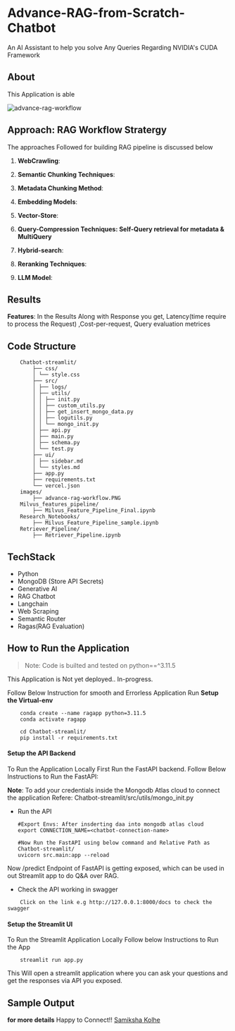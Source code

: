 # Advance-RAG-from-Scratch- Chatbot 

An AI Assistant to help you solve Any Queries Regarding NVIDIA's CUDA Framework

## About

This Application is able

![advance-rag-workflow](https://github.com/user-attachments/assets/f66d9c12-5356-4b48-8a2e-1a4551181f57)

## Approach: RAG Workflow Stratergy

The approaches Followed for building RAG pipeline is discussed below

1. **WebCrawling**: 

2. **Semantic Chunking Techniques**:

3. **Metadata Chunking Method**:

3. **Embedding Models**:

4. **Vector-Store**:

5. **Query-Compression Techniques: Self-Query retrieval for metadata & MultiQuery**

6. **Hybrid-search**:

7. **Reranking Techniques**:

8. **LLM Model**:


## Results

**Features**: In the Results Along with Response you get, Latency(time require to process the Request) ,Cost-per-request, Query evaluation metrices

## Code Structure

```
    Chatbot-streamlit/
        ├── css/
        │ └── style.css
        ├── src/
        │ ├── logs/
        │ ├── utils/
        │ │ ├── init.py
        │ │ ├── custom_utils.py
        │ │ ├── get_insert_mongo_data.py
        │ │ ├── logutils.py
        │ │ └── mongo_init.py
        │ ├── api.py
        │ ├── main.py
        │ ├── schema.py
        │ └── test.py
        ├── ui/
        │ ├── sidebar.md
        │ └── styles.md
        ├── app.py
        ├── requirements.txt
        └── vercel.json
    images/
        ├── advance-rag-workflow.PNG
    Milvus_features_pipeline/
        ├── Milvus_Feature_Pipeline_Final.ipynb
    Research_Notebooks/
        ├── Milvus_Feature_Pipeline_sample.ipynb
    Retriever_Pipeline/
        ├── Retriever_Pipeline.ipynb
```

## TechStack

- Python
- MongoDB (Store API Secrets)
- Generative AI
- RAG Chatbot
- Langchain
- Web Scraping
- Semantic Router
- Ragas(RAG Evaluation)

## How to Run the Application

> Note: Code is builted and tested on python==^3.11.5

This Application is Not yet deployed.. In-progress.

Follow Below Instruction for smooth and Errorless Application Run
**Setup the Virtual-env**

```
    conda create --name ragapp python=3.11.5
    conda activate ragapp

    cd Chatbot-streamlit/
    pip install -r requirements.txt
```

#### Setup the API Backend

To Run the Application Locally First Run the FastAPI backend. Follow Below Instructions to Run the FastAPI:

**Note**: To add your credentials inside the Mongodb Atlas cloud to connect the application Refere: Chatbot-streamlit/src/utils/mongo_init.py

- Run the API
    ```
    #Export Envs: After insderting daa into mongodb atlas cloud
    export CONNECTION_NAME=<chatbot-connection-name>

    #Now Run the FastAPI using below command and Relative Path as Chatbot-streamlit/
    uvicorn src.main:app --reload
 
Now /predict Endpoint of FastAPI is getting exposed, which can be used in out Streamlit app to do Q&A over RAG.

- Check the API working in swagger

```
    Click on the link e.g http://127.0.0.1:8000/docs to check the swagger
```

#### Setup the Streamlit UI

To Run the Streamlit Application Locally Follow below Instructions to Run the App

```
    streamlit run app.py
```

This Will open a streamlit application where you can ask your questions and get the responses via API you exposed.

## Sample Output



**for more details**
Happy to Connect!! [Samiksha Kolhe](https://www.linkedin.com/in/samiksha-kolhe25701/)